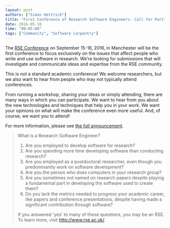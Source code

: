 ```yaml
---
layout: post
authors: ["Simon Hettrick"]
title: "First Conference of Research Software Engineers: Call for Participation"
date: 2016-05-10
time: "00:05:00"
tags: ["Community", "Software Carpentry"]
---
```

The [RSE Conference](http://www.rse.ac.uk/conf2016) on September 15-16, 2016, in Manchester
will be the first conference to focus exclusively on the issues that affect people who write and use software in research.
We're looking for submissions that will investigate and communicate ideas and expertise from the RSE community.

This is not a standard academic conference!
We welcome researchers,
but we also want to hear from people who may not typically attend conferences.

From running a workshop, sharing your ideas or simply attending, there are many ways in which you can participate.
We want to hear from you about the new technologies and techniques that help you in your work.
We want your opinions on what will make the conference even more useful. And, of course, we want you to attend!

For more information,
please see [the full announcement](http://www.software.ac.uk/news/2016-05-09-first-ever-conference-research-software-engineers-call-participation).

> What is a Research Software Engineer?
>
> 1.  Are you employed to develop software for research?
> 1.  Are you spending more time developing software than conducting research?
> 1.  Are you employed as a postdoctoral researcher, even though you predominantly work on software development?
> 1.  Are you the person who does computers in your research group?
> 1.  Are you sometimes not named on research papers despite playing a fundamental part in developing the software used to create them?
> 1.  Do you lack the metrics needed to progress your academic career, like papers and conference presentations,
>     despite having made a significant contribution through software?
>
> If you answered 'yes' to many of these questions, you may be an RSE.
> To learn more, visit <http://www.rse.ac.uk/>.
